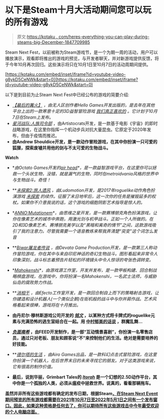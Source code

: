 # 以下是Steam十月大活动期间您可以玩的所有游戏

> 原文:[https://kotaku . com/heres-everything-you-can-play-during-steams-big-December-1847709985](https://kotaku.com/heres-everything-you-can-play-during-steams-big-october-1847709985)

Steam Next Fest，以前被称为Steam游戏节，是一个为期一周的活动，用户可以播放演示，观看即将推出的游戏的预览，与开发者聊天，并对新游戏提供反馈，将于今年10月再次回归。这些演示将只在10月1日至10月7日的活动周期间提供。

 [https://kotaku.com/embed/inset/iframe?id=youtube-video-g8ykD5CeNWk&start=0](https://kotaku.com/embed/inset/iframe?id=youtube-video-g8ykD5CeNWk&start=0) 

以下是到目前为止Steam Next Fest中已经公布的游戏的简要介绍:

*   [*【最后的篝火】*](https://store.steampowered.com/app/990630/The_Last_Campfire/) *，*由无人区创作者Hello Games开发出版的*，是去年在其他平台上出的一款寒意十足的3D益智冒险游戏 [我们真正喜欢的](https://kotaku.com/the-last-campfire-is-a-totally-chill-puzzle-adventure-1844883603) 。它计划于10月7日在Steam上发布。*
*   [*星河战队:人族司令部*](https://store.steampowered.com/app/1202130/Starship_Troopers__Terran_Command/) ，由Artistocrats开发，是一款基于电影《宇宙》的即时战略游戏，在这里你指挥一个机动步兵对抗大量昆虫。它原定于2020年发布，但由于疫情而推迟。
*   [](https://store.steampowered.com/app/553420/TUNIC/)**由Andrew Shouldice开发，是一款动作冒险游戏，在其中你扮演一只可爱的狐狸，探索废墟并用他的剑与不太可爱的生物战斗。**

**Watch**

*   **由Octato Games开发的[*air head*](https://store.steampowered.com/app/771700/Airhead/)*，*是一款益智游戏平台，在这里你可以拯救一个头状生物，没错，就是漏气的生物，同时在metroidvania风格的世界中与生物战斗。奇怪！**
*   **[*未探索2:旅人遗风*](https://store.steampowered.com/app/1095040/Unexplored_2_The_Wayfarers_Legacy/) *，*由Ludomotion开发，是2017年roguelike动作角色扮演游戏 [*未探索*](https://store.steampowered.com/app/506870/Unexplored/) 的续作。征服了末日地牢后，这一次你的任务是摧毁延多的权杖。如果你不介意我说的话，这个游戏的细胞阴影艺术指导是惊人的。**
*   **[*ANNO:Mutationem*](https://store.steampowered.com/app/1368030/ANNO_Mutationem/)*，*由思维之星开发，是一款赛博朋克角色扮演游戏，让你在像素艺术的城市中奔跑，用激光剑与机甲战斗。正如一个人所做的。在2D和3D像素艺术、赛博朋克美学以及“黑暗和离奇的情节”之间，这款游戏吸引了我的注意力。尽管我需要一个语音教练来帮我弄清楚“突变”这个词怎么发音**

*   **[*Biwar屠龙者传说*](https://store.steampowered.com/app/1680800/Biwar_Legend_of_Dragon_Slayer/) *，*由Devata Game Production开发，是一款第三人称动作冒险游戏，你在其中与来自印尼神话的奇幻生物战斗。图形看起来非常令人印象深刻，战斗标志着预告片轻松的环境镜头中令人惊讶的夸张色调转变。**
*   **[*Mahokenshi*](https://store.steampowered.com/app/1717640/Mahokenshi/)*，*由游戏源工作室*，*开发并发布，是一款甲板构建、回合制战略棋盘游戏，在游戏中，你将扮演一名Mahokenshi，一名武士法师，与威胁仙岛的腐败势力作战。**
*   **[*消相干*](https://store.steampowered.com/app/561660/Decoherence/) *，*由Efecto工作室开发，是一款回合制自上而下的策略射击游戏，让你建造和设计机器人(一个类似企鹅)在街机般的战斗中与你并肩作战。艺术风格看起来很棒，游戏将在十月推出。**

*   **由丹尼尔·穆林斯游戏公司开发的 [*铭文*](https://store.steampowered.com/app/1092790/Inscryption/) ，以某种方式将卡牌式的roguelike元素与充满恐怖的逃生室结合在一起。用 [中村郁美的话说](https://kotaku.com/ikumi-nakamura-talks-about-her-new-studio-while-explori-1846546822) ，群魔乱舞...**
*   **[*负面南希*](https://store.steampowered.com/app/1276750/Negative_Nancy/) ，由FEED开发制作，是一部“互动情景喜剧”，你扮演一名零售店员，通过只对老板、朋友和顾客说“不”来控制他们的生活。绝对是需要培养的好技能。**
*   **[*德尔塔的生活*](https://store.steampowered.com/app/1376760/Life_of_Delta/) *，*由Airo Games出品，是一款科幻点击式冒险游戏，在这里你扮演一个机器人，在后世界末日的未来寻找它的朋友。对于这类游戏来说，它有很高的制作价值。**
*   **最后，说到华丽，Grimbart Tales的 [*Itorah*](https://store.steampowered.com/app/1132910/ITORAH/) 是一个幻想的2.5D动作平台，其中你是一个孤独的人类，必须从瘟疫中拯救世界。说真的，看看那辆拖车。**

**虽然并非所有这些游戏都有确定的发布日期，根据Steam[，在Steam Next Event期间预览的所有游戏都需要在2021年10月7日至2022年5月1日之间有一个发布窗口。因此，如果这种资格是任何去了，你可以期待所有这些游戏击中今年最受欢迎的个人电脑店面。](https://store.steampowered.com/news/group/4145017/view/3001069789761631204)**